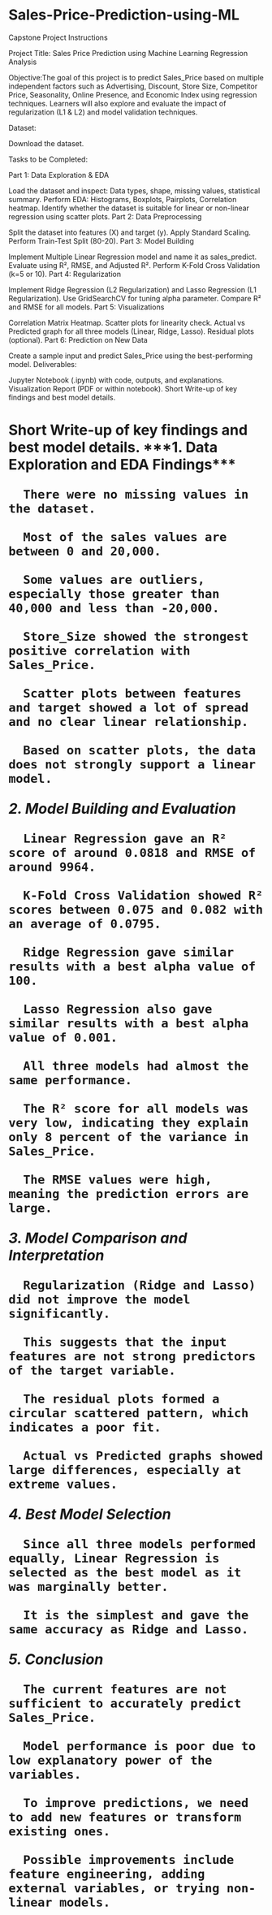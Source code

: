# Sales-Price-Prediction-using-ML
Capstone Project Instructions

Project Title: Sales Price Prediction using Machine Learning Regression Analysis

Objective:The goal of this project is to predict Sales_Price based on multiple independent factors such as Advertising, Discount, Store Size, Competitor Price, Seasonality, Online Presence, and Economic Index using regression techniques. Learners will also explore and evaluate the impact of regularization (L1 & L2) and model validation techniques.

Dataset:

Download the dataset.

Tasks to be Completed:

Part 1: Data Exploration & EDA

Load the dataset and inspect: Data types, shape, missing values, statistical summary.
Perform EDA: Histograms, Boxplots, Pairplots, Correlation heatmap.
Identify whether the dataset is suitable for linear or non-linear regression using scatter plots.
Part 2: Data Preprocessing

Split the dataset into features (X) and target (y).
Apply Standard Scaling.
Perform Train-Test Split (80-20).
Part 3: Model Building

Implement Multiple Linear Regression model and name it as sales_predict.
Evaluate using R², RMSE, and Adjusted R².
Perform K-Fold Cross Validation (k=5 or 10).
Part 4: Regularization

Implement Ridge Regression (L2 Regularization) and Lasso Regression (L1 Regularization).
Use GridSearchCV for tuning alpha parameter.
Compare R² and RMSE for all models.
Part 5: Visualizations

Correlation Matrix Heatmap.
Scatter plots for linearity check.
Actual vs Predicted graph for all three models (Linear, Ridge, Lasso).
Residual plots (optional).
Part 6: Prediction on New Data

Create a sample input and predict Sales_Price using the best-performing model.
Deliverables:

Jupyter Notebook (.ipynb) with code, outputs, and explanations.
Visualization Report (PDF or within notebook).
Short Write-up of key findings and best model details.

<H1>Short Write-up of key findings and best model details.
***1. Data Exploration and EDA Findings***

      There were no missing values in the dataset.

      Most of the sales values are between 0 and 20,000.

      Some values are outliers, especially those greater than 40,000 and less than -20,000.

      Store_Size showed the strongest positive correlation with Sales_Price.

      Scatter plots between features and target showed a lot of spread and no clear linear relationship.

      Based on scatter plots, the data does not strongly support a linear model.

***2. Model Building and Evaluation***

      Linear Regression gave an R² score of around 0.0818 and RMSE of around 9964.

      K-Fold Cross Validation showed R² scores between 0.075 and 0.082 with an average of 0.0795.

      Ridge Regression gave similar results with a best alpha value of 100.

      Lasso Regression also gave similar results with a best alpha value of 0.001.

      All three models had almost the same performance.

      The R² score for all models was very low, indicating they explain only 8 percent of the variance in Sales_Price.

      The RMSE values were high, meaning the prediction errors are large.

***3. Model Comparison and Interpretation***


      Regularization (Ridge and Lasso) did not improve the model significantly.

      This suggests that the input features are not strong predictors of the target variable.

      The residual plots formed a circular scattered pattern, which indicates a poor fit.

      Actual vs Predicted graphs showed large differences, especially at extreme values.

***4. Best Model Selection***

      Since all three models performed equally, Linear Regression is selected as the best model as it was marginally better.

      It is the simplest and gave the same accuracy as Ridge and Lasso.

***5. Conclusion***

      The current features are not sufficient to accurately predict Sales_Price.

      Model performance is poor due to low explanatory power of the variables.

      To improve predictions, we need to add new features or transform existing ones.

      Possible improvements include feature engineering, adding external variables, or trying non-linear models.
